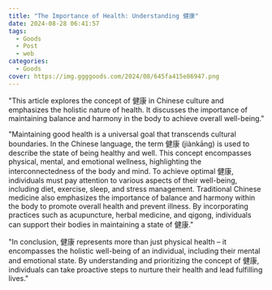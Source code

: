 ```yaml
---
title: "The Importance of Health: Understanding 健康"
date: 2024-08-28 06:41:57
tags:
  - Goods
  - Post
  - web
categories:
  - Goods
cover: https://img.ggggoods.com/2024/08/645fa415e86947.png
---
```


"This article explores the concept of 健康 in Chinese culture and emphasizes the holistic nature of health. It discusses the importance of maintaining balance and harmony in the body to achieve overall well-being."

"Maintaining good health is a universal goal that transcends cultural boundaries. In the Chinese language, the term 健康 (jiànkāng) is used to describe the state of being healthy and well. This concept encompasses physical, mental, and emotional wellness, highlighting the interconnectedness of the body and mind. To achieve optimal 健康, individuals must pay attention to various aspects of their well-being, including diet, exercise, sleep, and stress management. Traditional Chinese medicine also emphasizes the importance of balance and harmony within the body to promote overall health and prevent illness. By incorporating practices such as acupuncture, herbal medicine, and qigong, individuals can support their bodies in maintaining a state of 健康."

"In conclusion, 健康 represents more than just physical health – it encompasses the holistic well-being of an individual, including their mental and emotional state. By understanding and prioritizing the concept of 健康, individuals can take proactive steps to nurture their health and lead fulfilling lives."
